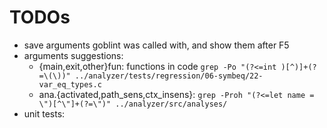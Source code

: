 # TODOs
- save arguments goblint was called with, and show them after F5
- arguments suggestions:
  - {main,exit,other}fun: functions in code
  `grep -Po "(?<=int )[^)]+(?=\(\))" ../analyzer/tests/regression/06-symbeq/22-var_eq_types.c`
  - ana.{activated,path_sens,ctx_insens}: `grep -Proh "(?<=let name = \")[^\"]+(?=\")" ../analyzer/src/analyses/`
- unit tests:
